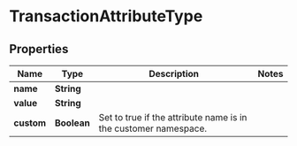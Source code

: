 # TransactionAttributeType

## Properties
Name | Type | Description | Notes
------------ | ------------- | ------------- | -------------
**name** | **String** |  | 
**value** | **String** |  | 
**custom** | **Boolean** | Set to true if the attribute name is in the customer namespace. | 
